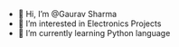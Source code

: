 - 👋 Hi, I’m @Gaurav Sharma
- 👀 I’m interested in Electronics Projects
- 🌱 I’m currently learning Python language
